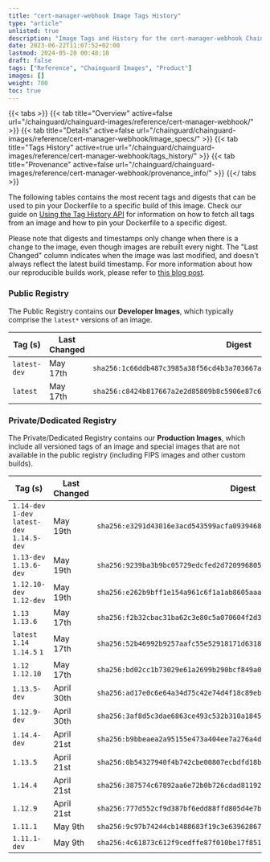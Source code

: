 ```yaml
---
title: "cert-manager-webhook Image Tags History"
type: "article"
unlisted: true
description: "Image Tags and History for the cert-manager-webhook Chainguard Image"
date: 2023-06-22T11:07:52+02:00
lastmod: 2024-05-20 00:48:18
draft: false
tags: ["Reference", "Chainguard Images", "Product"]
images: []
weight: 700
toc: true
---
```


{{< tabs >}}
{{< tab title="Overview" active=false url="/chainguard/chainguard-images/reference/cert-manager-webhook/" >}}
{{< tab title="Details" active=false url="/chainguard/chainguard-images/reference/cert-manager-webhook/image_specs/" >}}
{{< tab title="Tags History" active=true url="/chainguard/chainguard-images/reference/cert-manager-webhook/tags_history/" >}}
{{< tab title="Provenance" active=false url="/chainguard/chainguard-images/reference/cert-manager-webhook/provenance_info/" >}}
{{</ tabs >}}

The following tables contains the most recent tags and digests that can be used to pin your Dockerfile to a specific build of this image. Check our guide on [Using the Tag History API](/chainguard/chainguard-images/using-the-tag-history-api/) for information on how to fetch all tags from an image and how to pin your Dockerfile to a specific digest.

Please note that digests and timestamps only change when there is a change to the image, even though images are rebuilt every night. The "Last Changed" column indicates when the image was last modified, and doesn't always reflect the latest build timestamp. For more information about how our reproducible builds work, please refer to [this blog post](https://www.chainguard.dev/unchained/reproducing-chainguards-reproducible-image-builds).

### Public Registry
The Public Registry contains our **Developer Images**, which typically comprise the `latest*` versions of an image.

| Tag (s)       | Last Changed | Digest                                                                    |
|---------------|--------------|---------------------------------------------------------------------------|
|  `latest-dev` | May 17th     | `sha256:1c66ddb487c3985a38f56cd4b3a703667ae9c008bb67b283532dc6ca797689e7` |
|  `latest`     | May 17th     | `sha256:c8424b817667a2e2d85809b8c5906e87c67ae56a93a108ed857d82cc765e2318` |


### Private/Dedicated Registry
The Private/Dedicated Registry contains our **Production Images**, which include all versioned tags of an image and special images that are not available in the public registry (including FIPS images and other custom builds).

| Tag (s)                                       | Last Changed | Digest                                                                    |
|-----------------------------------------------|--------------|---------------------------------------------------------------------------|
|  `1.14-dev` `1-dev` `latest-dev` `1.14.5-dev` | May 19th     | `sha256:e3291d43016e3acd543599acfa09394685a07334ac9db215ee684e659aa71bd7` |
|  `1.13-dev` `1.13.6-dev`                      | May 19th     | `sha256:9239ba3b9bc05729edcfed2d720996805bae4f86f577efbf39cecf5faba19ead` |
|  `1.12.10-dev` `1.12-dev`                     | May 19th     | `sha256:e262b9bff1e154a961c6f1a1ab8605aaa2ef59559aaf0ec9f64e17b81a60e112` |
|  `1.13` `1.13.6`                              | May 17th     | `sha256:f2b32cbac31ba62c3e80c5a070604f2d3d68512be5b3df655baef05fa965f19f` |
|  `latest` `1.14` `1.14.5` `1`                 | May 17th     | `sha256:52b46992b9257aafc55e52918171d631880bf3f665e67706824da9ecd26a4359` |
|  `1.12` `1.12.10`                             | May 17th     | `sha256:bd02cc1b73029e61a2699b290bcf849a0b7268957a85e5ecc187c50fd52c95b1` |
|  `1.13.5-dev`                                 | April 30th   | `sha256:ad17e0c6e64a34d75c42e74d4f18c89ebda738cab6362636bedb40e14da3c9b2` |
|  `1.12.9-dev`                                 | April 30th   | `sha256:3af8d5c3dae6863ce493c532b310a1845d7e4bc6657081494011b5181ecbcef2` |
|  `1.14.4-dev`                                 | April 21st   | `sha256:b9bbeaea2a95155e473a404ee7a276a4d99d6461058441f0c6184271e0d95d63` |
|  `1.13.5`                                     | April 21st   | `sha256:0b54327940f4b742cbe00807ecbdfd18b7d317dbba2a4d8c5656bd7353aeefaa` |
|  `1.14.4`                                     | April 21st   | `sha256:387574c67892aa6e72b0b726cdad81192eede7f849b6019e67a4635f3c19dac1` |
|  `1.12.9`                                     | April 21st   | `sha256:777d552cf9d387bf6edd88ffd805d4e7b923935b6ac7617a10ffbd52978de7e8` |
|  `1.11.1`                                     | May 9th      | `sha256:9c97b74244cb1488683f19c3e639628674575ad2c0e6c6f13aad5e6d86e4a5e4` |
|  `1.11.1-dev`                                 | May 9th      | `sha256:4c61873c612f9cedffe87f010be17f8514abf790c89c5e0be656d2f5014f4999` |

